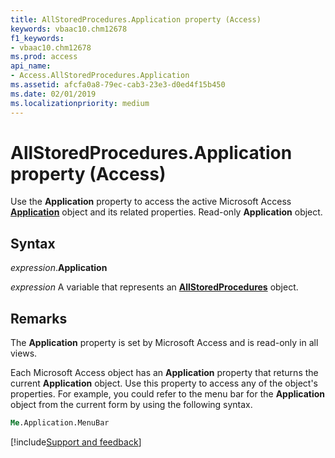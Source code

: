 ```yaml
---
title: AllStoredProcedures.Application property (Access)
keywords: vbaac10.chm12678
f1_keywords:
- vbaac10.chm12678
ms.prod: access
api_name:
- Access.AllStoredProcedures.Application
ms.assetid: afcfa0a8-79ec-cab3-23e3-d0ed4f15b450
ms.date: 02/01/2019
ms.localizationpriority: medium
---
```



# AllStoredProcedures.Application property (Access)

Use the **Application** property to access the active Microsoft Access **[Application](Access.Application.md)** object and its related properties. Read-only **Application** object.


## Syntax

_expression_.**Application**

_expression_ A variable that represents an **[AllStoredProcedures](Access.AllStoredProcedures.md)** object.


## Remarks

The **Application** property is set by Microsoft Access and is read-only in all views.

Each Microsoft Access object has an **Application** property that returns the current **Application** object. Use this property to access any of the object's properties. For example, you could refer to the menu bar for the **Application** object from the current form by using the following syntax.

```vb
Me.Application.MenuBar 

```




[!include[Support and feedback](~/includes/feedback-boilerplate.md)]